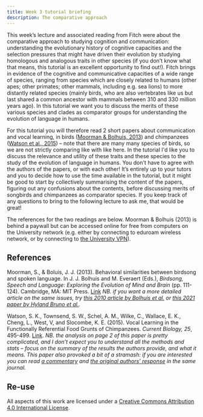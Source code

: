 ```yaml
---
title: Week 3 tutorial briefing
description: The comparative approach
---
```


This week’s lecture and associated reading from Fitch were about the comparative approach to studying cognition and communication: understanding the evolutionary history of cognitive capacities and the selection pressures that might have driven their evolution by studying homologous and analogous traits in other species (if you don’t know what that means, this tutorial is an excellent opportunity to find out!). Fitch brings in evidence of the cognitive and communicative capacities of a wide range of species, ranging from species which are closely related to humans (other apes; other primates; other mammals, including e.g. sea lions) to more distantly related species (mainly birds, who are also vertebrates like us but last shared a common ancestor with mammals between 310 and 330 million years ago). In this tutorial we want you to discuss the merits of these various species and clades as comparator groups for understanding the evolution of language in humans.

For this tutorial you will therefore read 2 short papers about communication and vocal learning, in birds ([Moorman & Bolhuis, 2013](https://doi.org/10.7551/mitpress/9322.003.0009)) and chimpanzees ([Watson et al., 2015](https://doi.org/10.1016/j.cub.2014.12.032)) – note that there are many many species of birds, so we are not strictly comparing like with like here. In the tutorial I'd like you to discuss the relevance and utility of these traits and these species to the study of the evolution of language in humans. You don't have to agree with the authors of the papers, or with each other! It’s entirely up to your tutors and you to decide how to use the time available in the tutorial, but it might be good to start by collectively summarising the content of the papers, figuring out any confusions about the contents, before discussing merits of songbirds and chimpanzees as comparator species. If you keep track of any questions to bring to the following lecture to ask me, that would be great!

The references for the two readings are below. Moorman & Bolhuis (2013) is behind a paywall but can be accessed online for free from computers on the University network (e.g. either by connecting to eduroam wireless network, or by connecting to [the University VPN](https://www.ed.ac.uk/information-services/computing/desktop-personal/vpn)).

## References

Moorman, S., & Boluis, J. J. (2013). Behavioral similarities between birdsong and spoken language. In J. J. Bolhuis and M. Everaert (Eds.), *Birdsong, Speech and Language: Exploring the Evolution of Mind and Brain* (pp. 111-124). Cambridge, MA: MIT Press. [Link](https://doi.org/10.7551/mitpress/9322.003.0009) *NB. if you want a more detailed article on the same issues, try [this 2010 article by Bolhuis et al.](http://dx.doi.org/10.1038/nrn2931) or [this 2021 paper by Hyland Bruno et al.](https://doi.org/10.1146/annurev-linguistics-090420-121034).*

Watson, S. K., Townsend, S. W., Schel, A. M., Wilke, C., Wallace, E. K., Cheng, L., West, V, and Slocombe, K. E. (2015). Vocal Learning in the Functionally Referential Food Grunts of Chimpanzees. *Current Biology, 25*, 495-499. [Link](https://doi.org/10.1016/j.cub.2014.12.032). 
*NB. the analysis on page 2 of this paper is pretty complicated, and I don’t expect you to understand all the methods and stats – focus on the summary of the results the authors provide, and what it means. This paper also provoked a bit of a stramash: if you are interested you can read [a commentary](https://doi.org/10.1016/j.cub.2015.09.010) and [the original authors’ response](https://doi.org/10.1016/j.cub.2015.09.024) in the same journal.*

## Re-use

All aspects of this work are licensed under a [Creative Commons Attribution 4.0 International License](http://creativecommons.org/licenses/by/4.0/).
